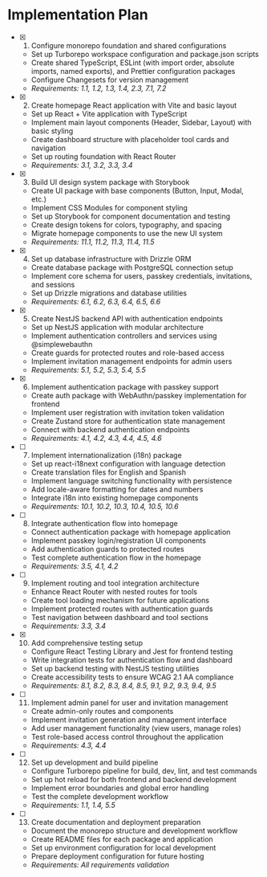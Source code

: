 # Implementation Plan

- [x] 1. Configure monorepo foundation and shared configurations
  - Set up Turborepo workspace configuration and package.json scripts
  - Create shared TypeScript, ESLint (with import order, absolute imports, named exports), and Prettier configuration packages
  - Configure Changesets for version management
  - _Requirements: 1.1, 1.2, 1.3, 1.4, 2.3, 7.1, 7.2_

- [x] 2. Create homepage React application with Vite and basic layout
  - Set up React + Vite application with TypeScript
  - Implement main layout components (Header, Sidebar, Layout) with basic styling
  - Create dashboard structure with placeholder tool cards and navigation
  - Set up routing foundation with React Router
  - _Requirements: 3.1, 3.2, 3.3, 3.4_

- [x] 3. Build UI design system package with Storybook
  - Create UI package with base components (Button, Input, Modal, etc.)
  - Implement CSS Modules for component styling
  - Set up Storybook for component documentation and testing
  - Create design tokens for colors, typography, and spacing
  - Migrate homepage components to use the new UI system
  - _Requirements: 11.1, 11.2, 11.3, 11.4, 11.5_

- [x] 4. Set up database infrastructure with Drizzle ORM
  - Create database package with PostgreSQL connection setup
  - Implement core schema for users, passkey credentials, invitations, and sessions
  - Set up Drizzle migrations and database utilities
  - _Requirements: 6.1, 6.2, 6.3, 6.4, 6.5, 6.6_

- [x] 5. Create NestJS backend API with authentication endpoints
  - Set up NestJS application with modular architecture
  - Implement authentication controllers and services using @simplewebauthn
  - Create guards for protected routes and role-based access
  - Implement invitation management endpoints for admin users
  - _Requirements: 5.1, 5.2, 5.3, 5.4, 5.5_

- [x] 6. Implement authentication package with passkey support
  - Create auth package with WebAuthn/passkey implementation for frontend
  - Implement user registration with invitation token validation
  - Create Zustand store for authentication state management
  - Connect with backend authentication endpoints
  - _Requirements: 4.1, 4.2, 4.3, 4.4, 4.5, 4.6_

- [ ] 7. Implement internationalization (i18n) package
  - Set up react-i18next configuration with language detection
  - Create translation files for English and Spanish
  - Implement language switching functionality with persistence
  - Add locale-aware formatting for dates and numbers
  - Integrate i18n into existing homepage components
  - _Requirements: 10.1, 10.2, 10.3, 10.4, 10.5, 10.6_

- [ ] 8. Integrate authentication flow into homepage
  - Connect authentication package with homepage application
  - Implement passkey login/registration UI components
  - Add authentication guards to protected routes
  - Test complete authentication flow in the homepage
  - _Requirements: 3.5, 4.1, 4.2_

- [ ] 9. Implement routing and tool integration architecture
  - Enhance React Router with nested routes for tools
  - Create tool loading mechanism for future applications
  - Implement protected routes with authentication guards
  - Test navigation between dashboard and tool sections
  - _Requirements: 3.3, 3.4_

- [x] 10. Add comprehensive testing setup
  - Configure React Testing Library and Jest for frontend testing
  - Write integration tests for authentication flow and dashboard
  - Set up backend testing with NestJS testing utilities
  - Create accessibility tests to ensure WCAG 2.1 AA compliance
  - _Requirements: 8.1, 8.2, 8.3, 8.4, 8.5, 9.1, 9.2, 9.3, 9.4, 9.5_

- [ ] 11. Implement admin panel for user and invitation management
  - Create admin-only routes and components
  - Implement invitation generation and management interface
  - Add user management functionality (view users, manage roles)
  - Test role-based access control throughout the application
  - _Requirements: 4.3, 4.4_

- [ ] 12. Set up development and build pipeline
  - Configure Turborepo pipeline for build, dev, lint, and test commands
  - Set up hot reload for both frontend and backend development
  - Implement error boundaries and global error handling
  - Test the complete development workflow
  - _Requirements: 1.1, 1.4, 5.5_

- [ ] 13. Create documentation and deployment preparation
  - Document the monorepo structure and development workflow
  - Create README files for each package and application
  - Set up environment configuration for local development
  - Prepare deployment configuration for future hosting
  - _Requirements: All requirements validation_
